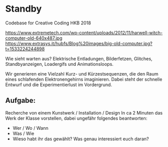 # Standby
Codebase for Creative Coding HKB 2018


https://www.extremetech.com/wp-content/uploads/2012/11/harwell-witch-computer-old-640x487.jpg
https://www.extrasys.it/hubfs/Blog%20images/big-old-computer.jpg?t=1533224244898

Wie sieht warten aus?
Elektrische Entladungen, Bilderfetzen, Glitches, Standbyanzeigen, Loadergifs und Animationsloops.

Wir generieren eine Vielzahl Kurz- und Kürzestsequenzen, die den Raum eines schlafenden Elektronengehirns imaginieren.
Dabei steht der schnelle Entwurf und die Experimentierlust im Vordergrund.

## Aufgabe:
Recherche von einem Kunstwerk / Installation / Design
In ca 2 Minuten das Werk der Klasse vorstellen, dabei ungefähr folgendes beantworten:

- Wer / Wo / Wann
- Was / Wie
- Wieso habt ihr das gewählt? Was genau interessiert euch daran?  






